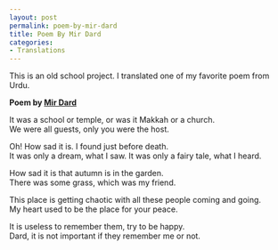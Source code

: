 ```yaml
---
layout: post
permalink: poem-by-mir-dard
title: Poem By Mir Dard
categories:
- Translations
---
```


This is an old school project. I translated one of my favorite poem from Urdu.

**Poem by [Mir Dard](http://en.wikipedia.org/wiki/Khwaja_Mir_Dard)**


It was a school or temple, or was it Makkah or a church.  
We were all guests, only you were the host.

Oh! How sad it is. I found just before death.  
It was only a dream, what I saw. It was only a fairy tale, what I heard.

How sad it is that autumn is in the garden.   
There was some grass, which was my friend.

This place is getting chaotic with all these people coming and going.    
My heart used to be the place for your peace.

It is useless to remember them, try to be happy.  
Dard, it is not important if they remember me or not.
